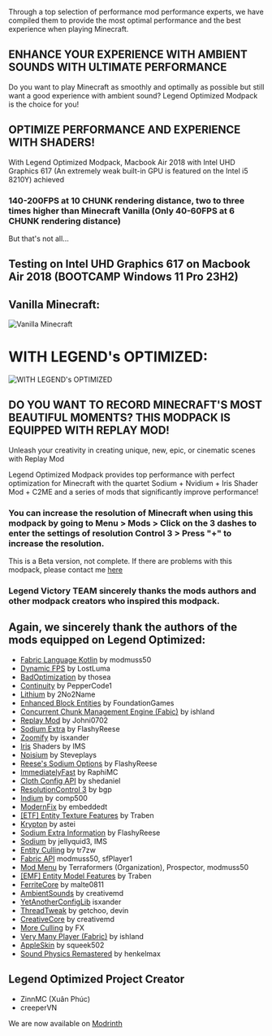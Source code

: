 Through a top selection of performance mod performance experts, we have compiled them to provide the most optimal performance and the best experience when playing Minecraft.

## ENHANCE YOUR EXPERIENCE WITH AMBIENT SOUNDS WITH ULTIMATE PERFORMANCE

Do you want to play Minecraft as smoothly and optimally as possible but still want a good experience with ambient sound? Legend Optimized Modpack is the choice for you!

## OPTIMIZE PERFORMANCE AND EXPERIENCE WITH SHADERS!

With Legend Optimized Modpack, Macbook Air 2018 with Intel UHD Graphics 617 (An extremely weak built-in GPU is featured on the Intel i5 8210Y) achieved
### 140-200FPS at 10 CHUNK rendering distance, two to three times higher than Minecraft Vanilla (Only 40-60FPS at 6 CHUNK rendering distance)
But that's not all...
## Testing on Intel UHD Graphics 617 on Macbook Air 2018 (BOOTCAMP Windows 11 Pro 23H2)

## Vanilla Minecraft:
![Vanilla Minecraft](https://cdn.modrinth.com/data/cached_images/68b608fc6a22b7b980868394c3d8896149908a8c.jpeg)

# WITH LEGEND's OPTIMIZED:
![WITH LEGEND's OPTIMIZED](https://cdn.modrinth.com/data/cached_images/bc30d9b360174400b2bc4f695c2b168ccdb14fda.jpeg)

## DO YOU WANT TO RECORD MINECRAFT'S MOST BEAUTIFUL MOMENTS? THIS MODPACK IS EQUIPPED WITH REPLAY MOD!

Unleash your creativity in creating unique, new, epic, or cinematic scenes with Replay Mod

Legend Optimized Modpack provides top performance with perfect optimization for Minecraft with the quartet Sodium + Nvidium + Iris Shader Mod + C2ME and a series of mods that significantly improve performance!

### You can increase the resolution of Minecraft when using this modpack by going to Menu > Mods > Click on the 3 dashes to enter the settings of resolution Control 3 > Press "+" to increase the resolution.

This is a Beta version, not complete. If there are problems with this modpack, please contact me [here](https://forms.gle/k8g3EYZHBqbBBiv6A)

### Legend Victory TEAM sincerely thanks the mods authors and other modpack creators who inspired this modpack.

## Again, we sincerely thank the authors of the mods equipped on Legend Optimized:
- [Fabric Language Kotlin](https://modrinth.com/mod/fabric-language-kotlin) by modmuss50
- [Dynamic FPS](https://modrinth.com/mod/dynamic-fps) by LostLuma
- [BadOptimization](https://modrinth.com/mod/badoptimizations) by thosea
- [Continuity](https://modrinth.com/mod/continuity) by PepperCode1
- [Lithium](https://modrinth.com/mod/lithium) by 2No2Name
- [Enhanced Block Entities](https://modrinth.com/mod/ebe) by FoundationGames
- [Concurrent Chunk Management Engine (Fabic)](https://modrinth.com/mod/c2me-fabric) by ishland
- [Replay Mod](https://modrinth.com/mod/replaymod) by Johni0702
- [Sodium Extra](https://modrinth.com/mod/sodium-extra) by FlashyReese
- [Zoomify](https://modrinth.com/mod/zoomify) by isxander
- [Iris](https://modrinth.com/mod/iris) Shaders by IMS
- [Noisium](https://modrinth.com/mod/noisium) by Steveplays
- [Reese's Sodium Options](https://modrinth.com/mod/reeses-sodium-options) by FlashyReese
- [ImmediatelyFast](https://modrinth.com/mod/immediatelyfast) by RaphiMC
- [Cloth Config API](https://modrinth.com/mod/cloth-config) by shedaniel
- [ResolutionControl 3](https://modrinth.com/mod/resolutioncontrol3) by bgp
- [Indium](https://modrinth.com/mod/indium) by comp500
- [ModernFix](https://modrinth.com/mod/modernfix) by embeddedt
- [[ETF] Entity Texture Features](https://modrinth.com/mod/entitytexturefeatures) by Traben
- [Krypton](https://modrinth.com/mod/krypton) by astei
- [Sodium Extra Information](https://modrinth.com/mod/sodium-extra-information) by FlashyReese
- [Sodium](https://modrinth.com/mod/sodium) by jellyquid3, IMS
- [Entity Culling](https://modrinth.com/mod/entityculling) by tr7zw
- [Fabric API](https://modrinth.com/mod/fabric-api) modmuss50, sfPlayer1
- [Mod Menu](https://modrinth.com/mod/modmenu) by Terraformers (Organization), Prospector, modmuss50
- [[EMF] Entity Model Features](https://modrinth.com/mod/entity-model-features) by Traben
- [FerriteCore](https://modrinth.com/mod/ferrite-core) by malte0811
- [AmbientSounds](https://modrinth.com/mod/ambientsounds) by creativemd
- [YetAnotherConfigLib](https://modrinth.com/mod/yacl) isxander
- [ThreadTweak](https://modrinth.com/mod/threadtweak/) by getchoo, devin
- [CreativeCore](https://modrinth.com/mod/creativecore) by creativemd
- [More Culling](https://modrinth.com/mod/moreculling) by FX
- [Very Many Player (Fabric)](https://modrinth.com/mod/vmp-fabric) by ishland
- [AppleSkin](https://modrinth.com/mod/appleskin) by squeek502
- [Sound Physics Remastered](https://modrinth.com/mod/sound-physics-remastered) by henkelmax
## Legend Optimized Project Creator
- ZinnMC (Xuân Phúc)
- creeperVN

We are now available on [Modrinth](https://modrinth.com/modpack/legend-optimized)

